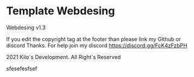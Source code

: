 # Template Webdesing
Webdesing v1.3

If you edit the copyright tag at the footer than please link my Github or discord Thanks.
For help join my discord
https://discord.gg/FcK4zFzbPH

2021 Kilo´s Development. All Right´s Reserved 

sfesefesfsef
